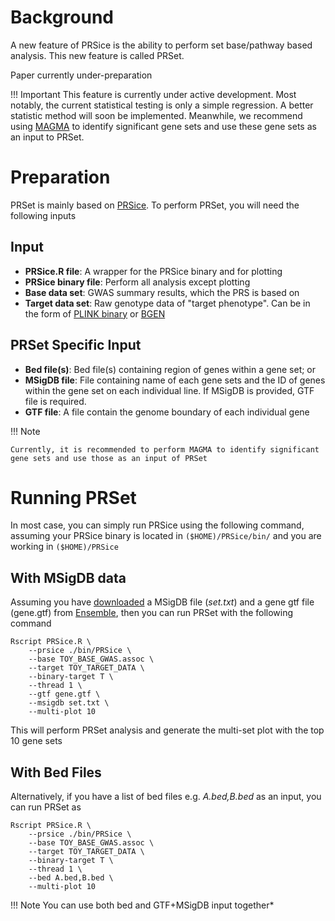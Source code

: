 # Background
A new feature of PRSice is the ability to perform set base/pathway based analysis. This new feature is called PRSet.

Paper currently under-preparation


!!! Important
    This feature is currently under active development. Most notably, the current
    statistical testing is only a simple regression. A better statistic method
    will soon be implemented. Meanwhile, we recommend using [MAGMA](https://ctg.cncr.nl/software/magma)
    to identify significant gene sets and use these gene sets as an input to PRSet.

# Preparation
PRSet is mainly based on [PRSice](quick_start.md). To perform PRSet,
you will need the following inputs

## Input
- **PRSice.R file**: A wrapper for the PRSice binary and for plotting
- **PRSice binary file**: Perform all analysis except plotting
- **Base data set**: GWAS summary results, which the PRS is based on
- **Target data set**: Raw genotype data of "target phenotype". Can be in the form of  [PLINK binary](https://www.cog-genomics.org/plink2/formats#bed) or [BGEN](http://www.well.ox.ac.uk/~gav/bgen_format/)
## PRSet Specific Input
- **Bed file(s)**: Bed file(s) containing region of genes within a gene set; or
- **MSigDB file**: File containing name of each gene sets and the ID of genes within the
gene set on each individual line. If MSigDB is provided, GTF file is required.
- **GTF file**: A file contain the genome boundary of each individual gene

!!! Note

    Currently, it is recommended to perform MAGMA to identify significant gene sets and use those as an input of PRSet

# Running PRSet

In most case, you can simply run PRSice using the following command, assuming your
PRSice binary is located in `($HOME)/PRSice/bin/` and you are working in `($HOME)/PRSice`

## With MSigDB data
Assuming you have [downloaded](http://software.broadinstitute.org/gsea/msigdb/) a MSigDB file (*set.txt*) and a gene gtf file (gene.gtf) from [Ensemble](http://www.ensembl.org/index.html), then you can run PRSet with the following command

```
Rscript PRSice.R \
    --prsice ./bin/PRSice \
    --base TOY_BASE_GWAS.assoc \
    --target TOY_TARGET_DATA \
    --binary-target T \
    --thread 1 \
    --gtf gene.gtf \
    --msigdb set.txt \
    --multi-plot 10
```

This will perform PRSet analysis and generate the multi-set plot with the top 10 gene sets

## With Bed Files
Alternatively, if you have a list of bed files e.g. *A.bed,B.bed* as an input, you can run PRSet as

```
Rscript PRSice.R \
    --prsice ./bin/PRSice \
    --base TOY_BASE_GWAS.assoc \
    --target TOY_TARGET_DATA \
    --binary-target T \
    --thread 1 \
    --bed A.bed,B.bed \
    --multi-plot 10
```

!!! Note
    You can use both bed and GTF+MSigDB input together*
